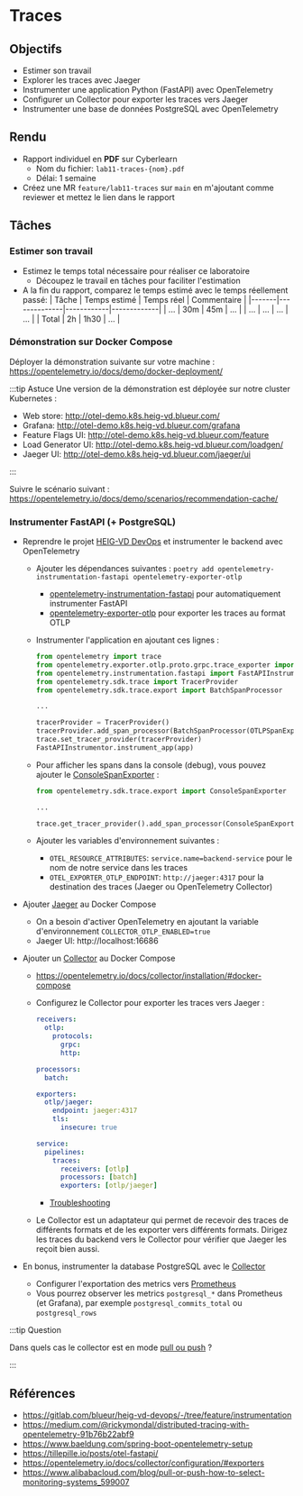 # Traces

## Objectifs

- Estimer son travail
- Explorer les traces avec Jaeger
- Instrumenter une application Python (FastAPI) avec OpenTelemetry
- Configurer un Collector pour exporter les traces vers Jaeger
- Instrumenter une base de données PostgreSQL avec OpenTelemetry

## Rendu

- Rapport individuel en **PDF** sur Cyberlearn
  - Nom du fichier: `lab11-traces-{nom}.pdf`
  - Délai: 1 semaine
- Créez une MR `feature/lab11-traces` sur `main` en m'ajoutant comme reviewer et mettez le lien dans le rapport

## Tâches

### Estimer son travail

- Estimez le temps total nécessaire pour réaliser ce laboratoire
  - Découpez le travail en tâches pour faciliter l'estimation
- A la fin du rapport, comparez le temps estimé avec le temps réellement passé:
  | Tâche | Temps estimé | Temps réel | Commentaire |
  |-------|--------------|------------|-------------|
  | ... | 30m | 45m | ... |
  | ... | ... | ... | ... |
  | Total | 2h | 1h30 | ... |

### Démonstration sur Docker Compose

Déployer la démonstration suivante sur votre machine : https://opentelemetry.io/docs/demo/docker-deployment/

:::tip Astuce
Une version de la démonstration est déployée sur notre cluster Kubernetes :

- Web store: http://otel-demo.k8s.heig-vd.blueur.com/
- Grafana: http://otel-demo.k8s.heig-vd.blueur.com/grafana
- Feature Flags UI: http://otel-demo.k8s.heig-vd.blueur.com/feature
- Load Generator UI: http://otel-demo.k8s.heig-vd.blueur.com/loadgen/
- Jaeger UI: http://otel-demo.k8s.heig-vd.blueur.com/jaeger/ui

:::

Suivre le scénario suivant : https://opentelemetry.io/docs/demo/scenarios/recommendation-cache/

### Instrumenter FastAPI (+ PostgreSQL)

- Reprendre le projet [HEIG-VD DevOps](https://gitlab.com/blueur/heig-vd-devops) et instrumenter le backend avec OpenTelemetry

  - Ajouter les dépendances suivantes : `poetry add opentelemetry-instrumentation-fastapi opentelemetry-exporter-otlp`
    - [opentelemetry-instrumentation-fastapi](https://opentelemetry-python-contrib.readthedocs.io/en/latest/instrumentation/fastapi/fastapi.html) pour automatiquement instrumenter FastAPI
    - [opentelemetry-exporter-otlp](https://opentelemetry-python.readthedocs.io/en/latest/exporter/otlp/otlp.html) pour exporter les traces au format OTLP
  - Instrumenter l'application en ajoutant ces lignes :

    ```python
    from opentelemetry import trace
    from opentelemetry.exporter.otlp.proto.grpc.trace_exporter import OTLPSpanExporter
    from opentelemetry.instrumentation.fastapi import FastAPIInstrumentor
    from opentelemetry.sdk.trace import TracerProvider
    from opentelemetry.sdk.trace.export import BatchSpanProcessor

    ...

    tracerProvider = TracerProvider()
    tracerProvider.add_span_processor(BatchSpanProcessor(OTLPSpanExporter()))
    trace.set_tracer_provider(tracerProvider)
    FastAPIInstrumentor.instrument_app(app)
    ```

  - Pour afficher les spans dans la console (debug), vous pouvez ajouter le [ConsoleSpanExporter](https://opentelemetry-python.readthedocs.io/en/latest/sdk/trace.export.html#opentelemetry.sdk.trace.export.ConsoleSpanExporter) :

    ```python
    from opentelemetry.sdk.trace.export import ConsoleSpanExporter

    ...

    trace.get_tracer_provider().add_span_processor(ConsoleSpanExporter())
    ```

  - Ajouter les variables d'environnement suivantes :
    - `OTEL_RESOURCE_ATTRIBUTES`: `service.name=backend-service` pour le nom de notre service dans les traces
    - `OTEL_EXPORTER_OTLP_ENDPOINT`: `http://jaeger:4317` pour la destination des traces (Jaeger ou OpenTelemetry Collector)

- Ajouter [Jaeger](https://www.jaegertracing.io/docs/1.52/deployment/#all-in-one) au Docker Compose
  - On a besoin d'activer OpenTelemetry en ajoutant la variable d'environnement `COLLECTOR_OTLP_ENABLED=true`
  - Jaeger UI: http://localhost:16686
- Ajouter un [Collector](https://opentelemetry.io/docs/collector/) au Docker Compose

  - https://opentelemetry.io/docs/collector/installation/#docker-compose
  - Configurez le Collector pour exporter les traces vers Jaeger :

    ```yaml
    receivers:
      otlp:
        protocols:
          grpc:
          http:

    processors:
      batch:

    exporters:
      otlp/jaeger:
        endpoint: jaeger:4317
        tls:
          insecure: true

    service:
      pipelines:
        traces:
          receivers: [otlp]
          processors: [batch]
          exporters: [otlp/jaeger]
    ```

    - [Troubleshooting](https://opentelemetry.io/docs/collector/troubleshooting/)

  - Le Collector est un adaptateur qui permet de recevoir des traces de différents formats et de les exporter vers différents formats. Dirigez les traces du backend vers le Collector pour vérifier que Jaeger les reçoit bien aussi.

- En bonus, instrumenter la database PostgreSQL avec le [Collector](https://github.com/open-telemetry/opentelemetry-collector-contrib/blob/main/receiver/postgresqlreceiver/README.md)
  - Configurer l'exportation des metrics vers [Prometheus](https://github.com/open-telemetry/opentelemetry-collector-contrib/tree/main/exporter/prometheusexporter)
  - Vous pourrez observer les metrics `postgresql_*` dans Prometheus (et Grafana), par exemple `postgresql_commits_total` ou `postgresql_rows`

:::tip Question

Dans quels cas le collector est en mode [pull ou push](https://www.alibabacloud.com/blog/pull-or-push-how-to-select-monitoring-systems_599007) ?

:::

## Références

- https://gitlab.com/blueur/heig-vd-devops/-/tree/feature/instrumentation
- https://medium.com/@rickymondal/distributed-tracing-with-opentelemetry-91b76b22abf9
- https://www.baeldung.com/spring-boot-opentelemetry-setup
- https://tillepille.io/posts/otel-fastapi/
- https://opentelemetry.io/docs/collector/configuration/#exporters
- https://www.alibabacloud.com/blog/pull-or-push-how-to-select-monitoring-systems_599007
